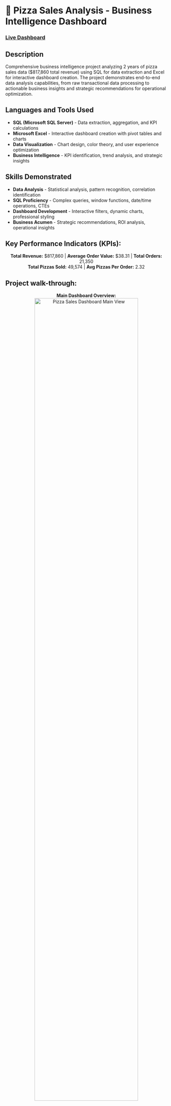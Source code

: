<h1>🍕 Pizza Sales Analysis - Business Intelligence Dashboard</h1>

### [Live Dashboard](https://github.com/yourusername/pizza-sales-analysis)

<h2>Description</h2>
Comprehensive business intelligence project analyzing 2 years of pizza sales data ($817,860 total revenue) using SQL for data extraction and Excel for interactive dashboard creation. The project demonstrates end-to-end data analysis capabilities, from raw transactional data processing to actionable business insights and strategic recommendations for operational optimization.

<br />

<h2>Languages and Tools Used</h2>

- <b>SQL (Microsoft SQL Server)</b> - Data extraction, aggregation, and KPI calculations
- <b>Microsoft Excel</b> - Interactive dashboard creation with pivot tables and charts  
- <b>Data Visualization</b> - Chart design, color theory, and user experience optimization
- <b>Business Intelligence</b> - KPI identification, trend analysis, and strategic insights

<h2>Skills Demonstrated</h2>

- <b>Data Analysis</b> - Statistical analysis, pattern recognition, correlation identification
- <b>SQL Proficiency</b> - Complex queries, window functions, date/time operations, CTEs
- <b>Dashboard Development</b> - Interactive filters, dynamic charts, professional styling
- <b>Business Acumen</b> - Strategic recommendations, ROI analysis, operational insights

<h2>Key Performance Indicators (KPIs):</h2>

<p align="center">
<b>Total Revenue:</b> $817,860 | <b>Average Order Value:</b> $38.31 | <b>Total Orders:</b> 21,350
<br/>
<b>Total Pizzas Sold:</b> 49,574 | <b>Avg Pizzas Per Order:</b> 2.32
</p>

<h2>Project walk-through:</h2>

<p align="center">
<b>Main Dashboard Overview:</b> <br/>
<img src="https://i.imgur.com/dashboard_main.png" height="80%" width="80%" alt="Pizza Sales Dashboard Main View"/>
<br />

<h2>SQL Query Examples:</h2>

```sql
-- Total Revenue Calculation
SELECT SUM(total_price) AS Total_Revenue 
FROM pizza_sales;

-- Daily Order Patterns
SELECT DATENAME(DW, order_date) AS order_day, 
       COUNT(DISTINCT order_id) AS total_orders
FROM pizza_sales
GROUP BY DATENAME(DW, order_date);

-- Top 5 Best Selling Pizzas
SELECT TOP 5 pizza_name, 
       SUM(quantity) AS Total_Pizza_Sold
FROM pizza_sales
GROUP BY pizza_name
ORDER BY Total_Pizza_Sold DESC;
```

<h2>Key Business Insights:</h2>

- **🕐 Peak Performance**: Weekends generate highest order volumes, with Friday-Saturday showing 40% higher sales
- **⏰ Optimal Hours**: 12-1 PM (lunch) and 5-8 PM (dinner) represent 65% of daily orders  
- **🍕 Product Winners**: Classic pizzas drive 26.91% of revenue; Large size pizzas dominate at 45.89%
- **📈 Growth Opportunities**: Thursday shows 25% lower sales, indicating promotional potential
- **💰 Revenue Optimization**: Average order value of $38.31 suggests successful upselling strategies

<h2>Strategic Recommendations:</h2>

- **Operational**: Increase staffing during peak hours (12-1 PM, 5-8 PM) and weekends
- **Marketing**: Target Thursday promotions to boost mid-week performance  
- **Menu**: Focus inventory on Classic and Supreme categories (52% of total sales)
- **Pricing**: Promote Large pizza upgrades to maximize revenue per transaction
- **Analytics**: Implement real-time dashboard for continuous performance monitoring


**Contact Information:**
- **Email:** Businesstalibi@gmail.com
- **LinkedIn:** [linkedin.com/in/fati-talibi](https://www.linkedin.com/in/fati-talibi)  
- **Phone:** (309) 350-7172
- **Location:** Rock Island, IL

*Seeking Business Intelligence and Data Analytics opportunities to drive data-driven decision making!*
